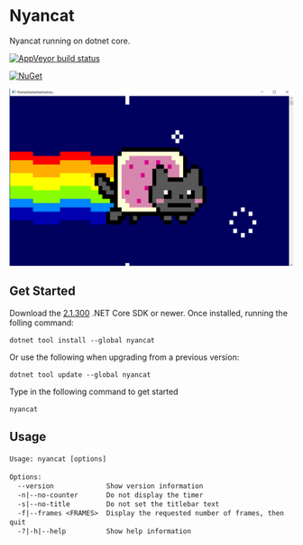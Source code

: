 # Nyancat

Nyancat running on dotnet core.

[![AppVeyor build status][appveyor-badge]](https://ci.appveyor.com/project/vdyckn/nyancat-cs/branch/master)

[appveyor-badge]: https://img.shields.io/appveyor/ci/vdyckn/nyancat-cs/master.svg?label=appveyor&style=flat-square

[![NuGet][main-nuget-badge]][main-nuget]

[main-nuget]: https://www.nuget.org/packages/nyancat/
[main-nuget-badge]: https://img.shields.io/nuget/v/nyancat.svg?style=flat-square&label=nuget

![nyancat terminal](docs/nyancat-console.png)

## Get Started

Download the [2.1.300](https://www.microsoft.com/net/download/windows) .NET Core SDK or newer.
Once installed, running the folling command:

```
dotnet tool install --global nyancat
```

Or use the following when upgrading from a previous version:

```
dotnet tool update --global nyancat
```

Type in the following command to get started

```
nyancat
```

## Usage

```
Usage: nyancat [options]

Options:
  --version             Show version information
  -n|--no-counter       Do not display the timer
  -s|--no-title         Do not set the titlebar text
  -f|--frames <FRAMES>  Display the requested number of frames, then quit
  -?|-h|--help          Show help information
```
